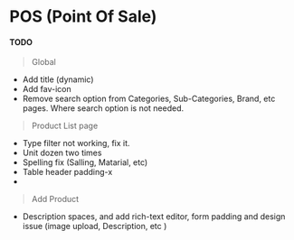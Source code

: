# POS (Point Of Sale)

#### TODO 

> Global 
- Add title (dynamic)
- Add fav-icon 
- Remove search option from Categories, Sub-Categories, Brand, etc pages. Where search option is not needed.


> Product List page
- Type filter not working, fix it. 
- Unit dozen two times 
- Spelling fix (Salling, Matarial, etc)
- Table header padding-x
- 

> Add Product
- Description spaces, and add rich-text editor, form padding and design issue (image upload, Description, etc )
